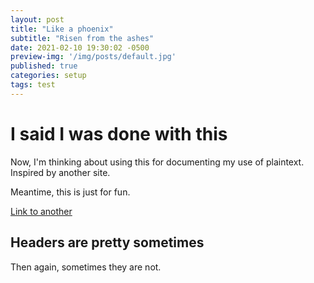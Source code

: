 ```yaml
---
layout: post
title: "Like a phoenix"
subtitle: "Risen from the ashes"
date: 2021-02-10 19:30:02 -0500
preview-img: '/img/posts/default.jpg'
published: true
categories: setup
tags: test
---
```

# I said I was done with this
Now, I'm thinking about using this for documenting my use of plaintext. Inspired by another site.

Meantime, this is just for fun.

[Link to another](2021-02-15-Jekyll-categories.md)

## Headers are pretty sometimes
Then again, sometimes they are not.

